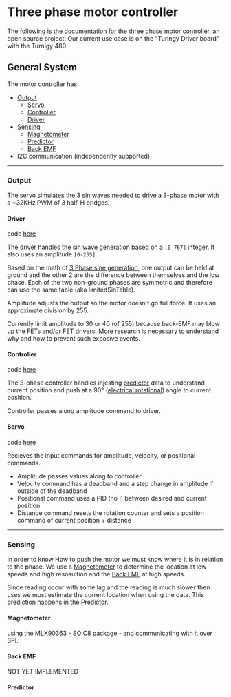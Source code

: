 # Three phase motor controller

The following is the documentation for the three phase motor controller, an open source project.
Our current use case is on the "Turingy Driver board" with the Turnigy 480 

## General System

The motor controller has:
- [Output](#output)
  - [Servo](#servo)
  - [Controller](#controller)
  - [Driver](#driver)
- [Sensing](#sense)
  - [Magnetometer](#mlx)
  - [Predictor](#predictor)
  - [Back EMF](#emf)
- I2C communication (independently supported)

------

### Output<a name="output"></a>

The servo simulates the 3 sin waves needed to drive a 3-phase motor with a ~32KHz PWM of 3 half-H bridges.


#### Driver<a name="driver"></a>

code [here](../ThreePhaseDriver.h)

The driver handles the sin wave generation based on a `[0-767]` integer. 
It also uses an amplitude `[0-255]`.

Based on the math of [3 Phase sine generation](https://docs.google.com/spreadsheets/d/1I45kGhncSQvR4_B_AG72Bqk7MJlNRIvBI-JD9qAgE8U/edit?usp=sharing), one output can be held at ground and the other 2 are the difference between themselves and the low phase. Each of the two non-ground phases are symmetric and therefore can use the same table (aka limitedSinTable).

Amplitude adjusts the output so the motor doesn't go full force. It uses an approximate division by 255.

Currently limit amplitude to 30 or 40 (of 255) because back-EMF may blow up the FETs and/or FET drivers. More research is necessary to understand why and how to prevent such exposive events.

#### Controller<a name="controller"></a>

code [here](../ThreePhaseController.h)

The 3-phase controller handles injesting [predictor](#predictor) data to understand current position and push at a 90&deg; ([electrical rotational](units.md#revunit)) angle to current position.

Controller passes along amplitude command to driver.

#### Servo<a name="servo"></a>

code [here](../ServoController.h)

Recieves the input commands for amplitude, velocity, or positional commands.
- Amplitude passes values along to controller
- Velocity command has a deadband and a step change in amplitude if outside of the deadband
- Positional command uses a PID (no I) between desired and current position
- Distance command resets the rotation counter and sets a position command of current position + distance

------ 

### Sensing<a name="sense"></a>

In order to know How to push the motor we must know where it is in relation to the phase. We use a [Magnetometer](#mlx) to determine the location at low speeds and high resosultion and the [Back EMF](#emf) at high speeds.

Since reading occur with some lag and the reading is much slower then uses we must estimate the current location when using the data. This prediction happens in the [Predictor](#predictor).

#### Magnetometer<a name="mlx"></a>

using the [MLX90363](https://www.melexis.com/-/media/files/documents/datasheets/mlx90363-datasheet-melexis.pdf) - SOIC8 package - and communicating with it over SPI.



#### Back EMF<a name="emf"></a>

NOT YET IMPLEMENTED

#### Predictor<a name="predictor"></a>


